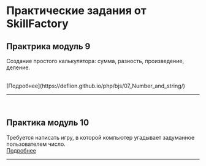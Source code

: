# Практические задания от SkillFactory

## Практрика модуль 9

Создание простого калькулятора: сумма, разность, произведение, деление.

<br>
[Подробнее](https://deflion.github.io/php/bjs/07_Number_and_string/)
<hr>
<br>


## Практика модуль 10

Требуется написать игру, в которой компьютер угадывает задуманное пользователем число.
<br>
[Подробнее](https://deflion.github.io/php/bjs/08_if_else/)
<hr>
<br>

<!-- ## Практика модуль 11

<br>
[Подробнее](https://deflion.github.io/php/bjs/10_function_object/)
<hr> -->

